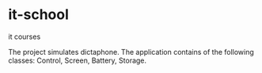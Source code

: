 it-school
=========

it courses

The project simulates dictaphone. The application contains of the following classes: Control, Screen, Battery, Storage.

